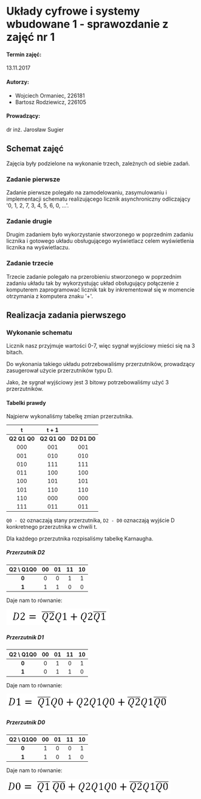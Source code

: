 # Układy cyfrowe i systemy wbudowane 1 - sprawozdanie z zajęć nr 1

#### Termin zajęć:
13.11.2017

#### Autorzy:
* Wojciech Ormaniec, 226181
* Bartosz Rodziewicz, 226105

#### Prowadzący:
dr inż. Jarosław Sugier


## Schemat zajęć
Zajęcia były podzielone na wykonanie trzech, zależnych od siebie zadań.
### Zadanie pierwsze
Zadanie pierwsze polegało na zamodelowaniu, zasymulowaniu i implementacji schematu realizującego licznik asynchroniczny odliczający '0, 1, 2, 7, 3, 4, 5, 6, 0, ...'.
### Zadanie drugie
Drugim zadaniem było wykorzystanie stworzonego w poprzednim zadaniu licznika i gotowego układu obsługującego wyświetlacz celem wyświetlenia licznika na wyświetlaczu.
### Zadanie trzecie
Trzecie zadanie polegało na przerobieniu stworzonego w poprzednim zadaniu układu tak by wykorzystując układ obsługujący połączenie z komputerem zaprogramować licznik tak by inkrementował się w momencie otrzymania z komputera znaku '+'.

## Realizacja zadania pierwszego
### Wykonanie schematu
Licznik nasz przyjmuje wartości 0-7, więc sygnał wyjściowy mieści się na 3 bitach.

Do wykonania takiego układu potrzebowaliśmy przerzutników, prowadzący zasugerował użycie przerzutników typu D.

Jako, że sygnał wyjściowy jest 3 bitowy potrzebowaliśmy użyć 3 przerzutników.
#### Tabelki prawdy
Najpierw wykonaliśmy tabelkę zmian przerzutnika.

| t | t + 1 | |
| :-: |  :-: |  :-: |
| **Q2 Q1 Q0** | **Q2 Q1 Q0** | **D2 D1 D0** |
| 000 | 001 | 001 |
| 001 | 010 | 010 |
| 010 | 111 | 111 |
| 011 | 100 | 100 |
| 100 | 101 | 101 |
| 101 | 110 | 110 |
| 110 | 000 | 000 |
| 111 | 011 | 011 |

`Q0 - Q2` oznaczają stany przerzutnika, `D2 - D0` oznaczają wyjście D konkretnego przerzutnika w chwili t.

Dla każdego przerzutnika rozpisaliśmy tabelkę Karnaugha.

##### Przerzutnik D2

| Q2 \ Q1Q0 | 00 | 01 | 11 | 10 |
| :-: | :-: | :-: | :-: | :-: |
| **0** | 0 | 0 | 1 | 1 |
| **1** | 1 | 1 | 0 | 0 |

Daje nam to równanie:

![](rownanie1.png)

##### Przerzutnik D1

| Q2 \ Q1Q0 | 00 | 01 | 11 | 10 |
| :-: | :-: | :-: | :-: | :-: |
| **0** | 0 | 1 | 0 | 1 |
| **1** | 0 | 1 | 1 | 0 |

Daje nam to równanie:

![](rownanie2.png)

##### Przerzutnik D0

| Q2 \ Q1Q0 | 00 | 01 | 11 | 10 |
| :-: | :-: | :-: | :-: | :-: |
| **0** | 1 | 0 | 0 | 1 |
| **1** | 1 | 0 | 1 | 0 |

Daje nam to równanie:

![](rownanie3.png)

